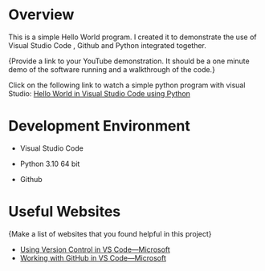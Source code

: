 # Overview

This is a simple Hello World program. I created it to demonstrate the use of Visual Studio Code , Github and Python integrated together. 


{Provide a link to your YouTube demonstration.  It should be a one minute demo of the software running and a walkthrough of the code.}

Click on the following link to watch a simple python program with visual Studio: [Hello World in Visual Studio Code using Python](https://www.youtube.com/watch?v=v_aOwgRwsvA)

# Development Environment

* Visual Studio Code

* Python 3.10 64 bit

* Github

# Useful Websites

{Make a list of websites that you found helpful in this project}
* [Using Version Control in VS Code—Microsoft](https://code.visualstudio.com/docs/editor/versioncontrol)
* [Working with GitHub in VS Code—Microsoft](https://code.visualstudio.com/docs/editor/github)